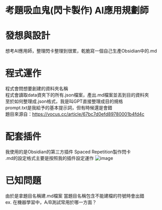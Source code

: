 # 考題吸血鬼(閃卡製作) AI應用規劃師

# 發想與設計

想考AI應用師，整理閃卡整理到很累，乾脆寫一個自己生產Obsidian中的.md  

# 程式運作

程式會問想要創建的資料夾名稱  
程式會讀取data資夾下的所有.json檔案，產出.md檔案並丟到目的資料夾  
至於如何整理成.json格式，我是叫GPT直接整理成目的規格  
prompt.txt是我給予的基本提示詞，但有時候還是會錯  
題目來源自：https://vocus.cc/article/67bc7d0efd89780001b4fd4c   

# 配套插件
我使用的是Obsidian的第三方插件 Spaced Repetition製作閃卡  
.md的設定格式主要是按照我的插件設定運作
![image](https://github.com/user-attachments/assets/26a31f5f-b260-49bd-899e-c668a41ecf00)


# 已知問題

由於是拿題目名稱建.md檔案
當題目名稱包含不能建檔的符號時會出錯  
ex. 在機器學習中，A/B測試常用於哪一方面？  
